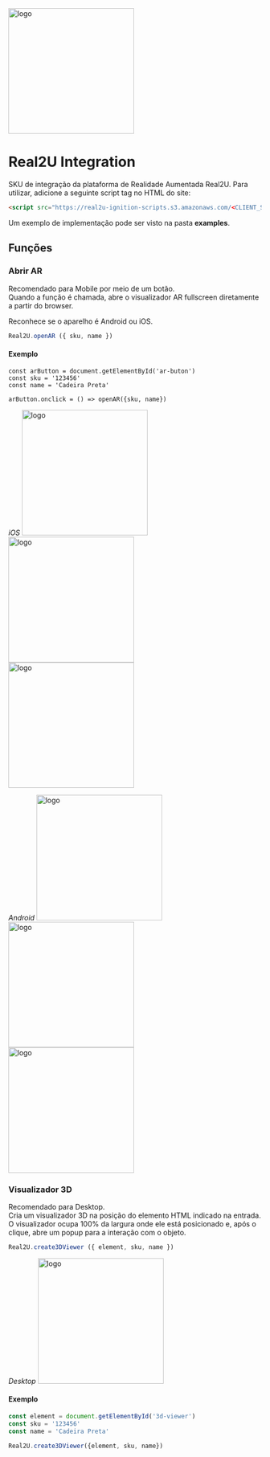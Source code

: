 <img src="https://scripts-ignition.real2u.com.br/real2u-integration/logo.png" title="logo" width="250"/>  

# Real2U Integration  

SKU de integração da plataforma de Realidade Aumentada Real2U.
Para utilizar, adicione a seguinte script tag no HTML do site:

```html
<script src="https://real2u-ignition-scripts.s3.amazonaws.com/<CLIENT_SLUG>/script.js"></script>
```

Um exemplo de implementação pode ser visto na pasta **examples**.  

## Funções

### Abrir AR  
Recomendado para Mobile por meio de um botão.  
Quando a função é chamada, abre o visualizador AR fullscreen diretamente a partir do browser.

Reconhece se o aparelho é Android ou iOS.
```javascript
Real2U.openAR ({ sku, name }) 
```

#### Exemplo  
```
const arButton = document.getElementById('ar-buton')
const sku = '123456'
const name = 'Cadeira Preta'

arButton.onclick = () => openAR({sku, name})
```

*iOS*
<img src="https://scripts-ignition.real2u.com.br/real2u-integration/ios-1.png" title="logo" width="250"/>  
<img src="https://scripts-ignition.real2u.com.br/real2u-integration/ios-2.png" title="logo" width="250"/>  
<img src="https://scripts-ignition.real2u.com.br/real2u-integration/ios-3.png" title="logo" width="250"/>  

*Android*
<img src="https://scripts-ignition.real2u.com.br/real2u-integration/android-1.png" title="logo" width="250"/>  
<img src="https://scripts-ignition.real2u.com.br/real2u-integration/android-2.png" title="logo" width="250"/>  
<img src="https://scripts-ignition.real2u.com.br/real2u-integration/android-3.png" title="logo" width="250"/>  

### Visualizador 3D 
Recomendado para Desktop.  
Cria um visualizador 3D na posição do elemento HTML indicado na entrada. O visualizador ocupa 100% da largura onde ele está posicionado e, após o clique, abre um popup para a interação com o objeto.

```javascript
Real2U.create3DViewer ({ element, sku, name })
```

*Desktop*
<img src="https://scripts-ignition.real2u.com.br/real2u-integration/desktop-1.png" title="logo" width="250"/>  

#### Exemplo  
```javascript
const element = document.getElementById('3d-viewer')
const sku = '123456'
const name = 'Cadeira Preta'

Real2U.create3DViewer({element, sku, name})
```